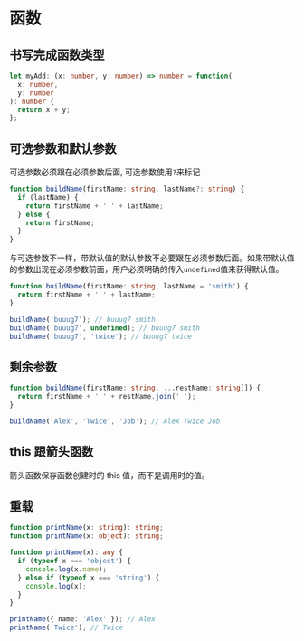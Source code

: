 # 函数

## 书写完成函数类型

```typescript
let myAdd: (x: number, y: number) => number = function(
  x: number,
  y: number
): number {
  return x + y;
};
```

## 可选参数和默认参数

可选参数必须跟在必须参数后面, 可选参数使用`?`来标记

```typescript
function buildName(firstName: string, lastName?: string) {
  if (lastName) {
    return firstName + ' ' + lastName;
  } else {
    return firstName;
  }
}
```

与可选参数不一样，带默认值的默认参数不必要跟在必须参数后面。如果带默认值的参数出现在必须参数前面，用户必须明确的传入`undefined`值来获得默认值。

```typescript
function buildName(firstName: string, lastName = 'smith') {
  return firstName + ' ' + lastName;
}

buildName('buuug7'); // buuug7 smith
buildName('buuug7', undefined); // buuug7 smith
buildName('buuug7', 'twice'); // buuug7 twice
```

## 剩余参数

```typescript
function buildName(firstName: string, ...restName: string[]) {
  return firstName + ' ' + restName.join(' ');
}

buildName('Alex', 'Twice', 'Job'); // Alex Twice Job
```

## this 跟箭头函数

箭头函数保存函数创建时的 this 值，而不是调用时的值。

## 重载

```typescript
function printName(x: string): string;
function printName(x: object): string;

function printName(x): any {
  if (typeof x === 'object') {
    console.log(x.name);
  } else if (typeof x === 'string') {
    console.log(x);
  }
}

printName({ name: 'Alex' }); // Alex
printName('Twice'); // Twice
```
